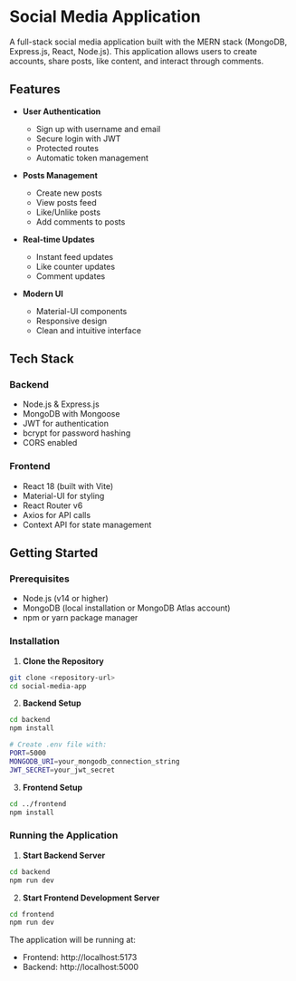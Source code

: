 # Social Media Application

A full-stack social media application built with the MERN stack (MongoDB, Express.js, React, Node.js). This application allows users to create accounts, share posts, like content, and interact through comments.

## Features

- **User Authentication**

  - Sign up with username and email
  - Secure login with JWT
  - Protected routes
  - Automatic token management

- **Posts Management**

  - Create new posts
  - View posts feed
  - Like/Unlike posts
  - Add comments to posts

- **Real-time Updates**

  - Instant feed updates
  - Like counter updates
  - Comment updates

- **Modern UI**
  - Material-UI components
  - Responsive design
  - Clean and intuitive interface

## Tech Stack

### Backend

- Node.js & Express.js
- MongoDB with Mongoose
- JWT for authentication
- bcrypt for password hashing
- CORS enabled

### Frontend

- React 18 (built with Vite)
- Material-UI for styling
- React Router v6
- Axios for API calls
- Context API for state management

## Getting Started

### Prerequisites

- Node.js (v14 or higher)
- MongoDB (local installation or MongoDB Atlas account)
- npm or yarn package manager

### Installation

1. **Clone the Repository**

```bash
git clone <repository-url>
cd social-media-app
```

2. **Backend Setup**

```bash
cd backend
npm install

# Create .env file with:
PORT=5000
MONGODB_URI=your_mongodb_connection_string
JWT_SECRET=your_jwt_secret
```

3. **Frontend Setup**

```bash
cd ../frontend
npm install
```

### Running the Application

1. **Start Backend Server**

```bash
cd backend
npm run dev
```

2. **Start Frontend Development Server**

```bash
cd frontend
npm run dev
```

The application will be running at:

- Frontend: http://localhost:5173
- Backend: http://localhost:5000

